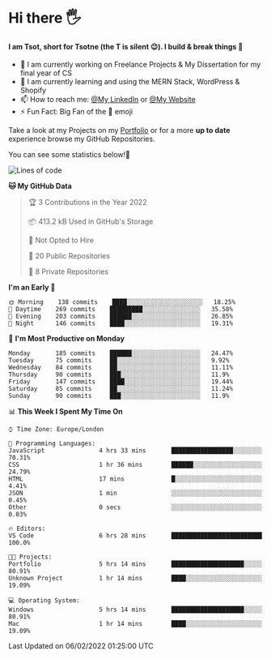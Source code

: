 # Hi there :raised_hand_with_fingers_splayed:
#### I am Tsot, short for Tsotne (the T is silent :wink:). I build & break things :space_invader:
- :telescope: I am currently working on Freelance Projects & My Dissertation for my final year of CS
- :seedling: I am currently learning and using the MERN Stack, WordPress & Shopify
- :mailbox: How to reach me: [@My LinkedIn](https://www.linkedin.com/in/tsotne-gvadzabia/) or [@My Website](https://tsotnegvadzabia.me/contact)
- :zap: Fun Fact: Big Fan of the :space_invader: emoji

Take a look at my Projects on my [Portfolio](https://tsotne.co.uk/) or for a more **up to date** experience browse my GitHub Repositories.

You can see some statistics below!:space_invader:
<!--START_SECTION:waka-->
![Lines of code](https://img.shields.io/badge/From%20Hello%20World%20I%27ve%20Written-2%20Million%20lines%20of%20code-blue)

**🐱 My GitHub Data** 

> 🏆 3 Contributions in the Year 2022
 > 
> 📦 413.2 kB Used in GitHub's Storage 
 > 
> 🚫 Not Opted to Hire
 > 
> 📜 20 Public Repositories 
 > 
> 🔑 8 Private Repositories  
 > 
**I'm an Early 🐤** 

```text
🌞 Morning    138 commits    ████░░░░░░░░░░░░░░░░░░░░░   18.25% 
🌆 Daytime    269 commits    █████████░░░░░░░░░░░░░░░░   35.58% 
🌃 Evening    203 commits    ██████░░░░░░░░░░░░░░░░░░░   26.85% 
🌙 Night      146 commits    ████░░░░░░░░░░░░░░░░░░░░░   19.31%

```
📅 **I'm Most Productive on Monday** 

```text
Monday       185 commits    ██████░░░░░░░░░░░░░░░░░░░   24.47% 
Tuesday      75 commits     ██░░░░░░░░░░░░░░░░░░░░░░░   9.92% 
Wednesday    84 commits     ██░░░░░░░░░░░░░░░░░░░░░░░   11.11% 
Thursday     90 commits     ███░░░░░░░░░░░░░░░░░░░░░░   11.9% 
Friday       147 commits    ████░░░░░░░░░░░░░░░░░░░░░   19.44% 
Saturday     85 commits     ██░░░░░░░░░░░░░░░░░░░░░░░   11.24% 
Sunday       90 commits     ███░░░░░░░░░░░░░░░░░░░░░░   11.9%

```


📊 **This Week I Spent My Time On** 

```text
⌚︎ Time Zone: Europe/London

💬 Programming Languages: 
JavaScript               4 hrs 33 mins       █████████████████░░░░░░░░   70.31% 
CSS                      1 hr 36 mins        ██████░░░░░░░░░░░░░░░░░░░   24.79% 
HTML                     17 mins             █░░░░░░░░░░░░░░░░░░░░░░░░   4.41% 
JSON                     1 min               ░░░░░░░░░░░░░░░░░░░░░░░░░   0.45% 
Other                    0 secs              ░░░░░░░░░░░░░░░░░░░░░░░░░   0.03%

🔥 Editors: 
VS Code                  6 hrs 28 mins       █████████████████████████   100.0%

🐱‍💻 Projects: 
Portfolio                5 hrs 14 mins       ████████████████████░░░░░   80.91% 
Unknown Project          1 hr 14 mins        ████░░░░░░░░░░░░░░░░░░░░░   19.09%

💻 Operating System: 
Windows                  5 hrs 14 mins       ████████████████████░░░░░   80.91% 
Mac                      1 hr 14 mins        ████░░░░░░░░░░░░░░░░░░░░░   19.09%

```


 Last Updated on 06/02/2022 01:25:00 UTC
<!--END_SECTION:waka-->
